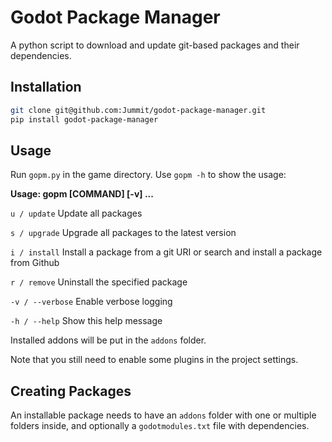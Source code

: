# Godot Package Manager

A python script to download and update git-based packages and their dependencies.


## Installation

```bash
git clone git@github.com:Jummit/godot-package-manager.git
pip install godot-package-manager
```

## Usage

Run `gopm.py` in the game directory. Use `gopm -h` to show the usage:

**Usage: gopm [COMMAND] [-v] <package> ...**

`u / update` Update all packages

`s / upgrade` Upgrade all packages to the latest version

`i / install` Install a package from a git 
URI or search and install a package from Github

`r / remove` Uninstall the specified package

`-v / --verbose` Enable verbose logging

`-h / --help` Show this help message

Installed addons will be put in the `addons` folder.

Note that you still need to enable some plugins in the project settings.

## Creating Packages

An installable package needs to have an `addons` folder with one or multiple folders inside, and optionally a `godotmodules.txt` file with dependencies.
